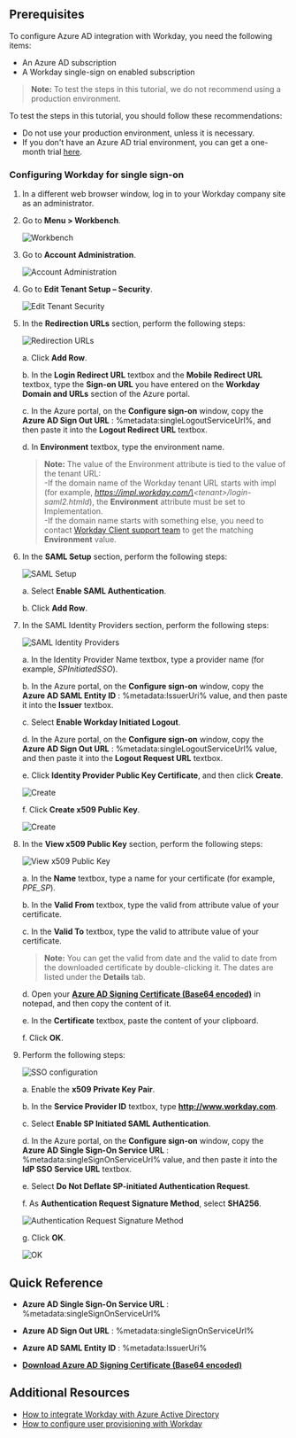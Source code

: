 ## Prerequisites

To configure Azure AD integration with Workday, you need the following items:

- An Azure AD subscription
- A Workday single-sign on enabled subscription

> **Note:**
> To test the steps in this tutorial, we do not recommend using a production environment.

To test the steps in this tutorial, you should follow these recommendations:

- Do not use your production environment, unless it is necessary.
- If you don't have an Azure AD trial environment, you can get a one-month trial [here](https://azure.microsoft.com/pricing/free-trial/).

### Configuring Workday for single sign-on

1. In a different web browser window, log in to your Workday company site as an administrator.

2. Go to **Menu \> Workbench**.
   
    ![Workbench](./media/ic782923.png "Workbench")

3. Go to **Account Administration**.
   
    ![Account Administration](./media/ic782924.png "Account Administration")

4. Go to **Edit Tenant Setup – Security**.
   
    ![Edit Tenant Security](./media/ic782925.png "Edit Tenant Security")

5. In the **Redirection URLs** section, perform the following steps:
   
    ![Redirection URLs](./media/ic7829581.png "Redirection URLs")
   
    a. Click **Add Row**.
   
    b. In the **Login Redirect URL** textbox and the **Mobile Redirect URL** textbox, type the **Sign-on URL** you have entered on the **Workday Domain and URLs** section of the Azure portal.
   
    c. In the Azure portal, on the **Configure sign-on** window, copy the **Azure AD Sign Out URL** : %metadata:singleLogoutServiceUrl%, and then paste it into the **Logout Redirect URL** textbox.
   
    d.  In **Environment** textbox, type the environment name.  

    >**Note:**
    > The value of the Environment attribute is tied to the value of the tenant URL:  
    >-If the domain name of the Workday tenant URL starts with impl (for example, *https://impl.workday.com/\<tenant\>/login-saml2.htmld*), the **Environment** attribute must be set to Implementation.  
    >-If the domain name starts with something else, you need to contact [Workday Client support team](https://www.workday.com/en-us/partners-services/services/support.html) to get the matching **Environment** value.

6. In the **SAML Setup** section, perform the following steps:
   
    ![SAML Setup](./media/ic782926.png "SAML Setup")
   
    a.  Select **Enable SAML Authentication**.
   
    b.  Click **Add Row**.

7. In the SAML Identity Providers section, perform the following steps:
   
    ![SAML Identity Providers](./media/ic7829271.png "SAML Identity Providers")
   
    a. In the Identity Provider Name textbox, type a provider name (for example, *SPInitiatedSSO*).
   
    b. In the Azure portal, on the **Configure sign-on** window, copy the **Azure AD SAML Entity ID** : %metadata:IssuerUri% value, and then paste it into the **Issuer** textbox.
   
    c. Select **Enable Workday Initiated Logout**.
   
    d. In the Azure portal, on the **Configure sign-on** window, copy the **Azure AD Sign Out URL** : %metadata:singleLogoutServiceUrl% value, and then paste it into the **Logout Request URL** textbox.

    e. Click **Identity Provider Public Key Certificate**, and then click **Create**. 

    ![Create](./media/ic782928.png "Create")

    f. Click **Create x509 Public Key**. 

    ![Create](./media/ic782929.png "Create")

8. In the **View x509 Public Key** section, perform the following steps: 
   
    ![View x509 Public Key](./media/ic782930.png "View x509 Public Key") 
   
    a. In the **Name** textbox, type a name for your certificate (for example, *PPE\_SP*).
   
    b. In the **Valid From** textbox, type the valid from attribute value of your certificate.
   
    c.  In the **Valid To** textbox, type the valid to attribute value of your certificate.
   
    > **Note:**
    > You can get the valid from date and the valid to date from the downloaded certificate by double-clicking it.  The dates are listed under the **Details** tab.
  
    d.  Open your **[Azure AD Signing Certificate (Base64 encoded)](%metadata:certificateDownloadBase64Url%)** in notepad, and then copy the content of it.
   
    e.  In the **Certificate** textbox, paste the content of your clipboard.
   
    f.  Click **OK**.

9. Perform the following steps: 
   
    ![SSO configuration](./media/workdayssoconfiguratio.png "SSO configuration")
   
    a.  Enable the **x509 Private Key Pair**.
   
    b.  In the **Service Provider ID** textbox, type **http://www.workday.com**.
   
    c.  Select **Enable SP Initiated SAML Authentication**.
   
    d.  In the Azure portal, on the **Configure sign-on** window, copy the **Azure AD Single Sign-On Service URL** : %metadata:singleSignOnServiceUrl% value, and then paste it into the **IdP SSO Service URL** textbox.
   
    e. Select **Do Not Deflate SP-initiated Authentication Request**.
   
    f. As **Authentication Request Signature Method**, select **SHA256**. 
   
    ![Authentication Request Signature Method](./media/workdayssoconfiguration.png "Authentication Request Signature Method") 
   
    g. Click **OK**. 
   
    ![OK](./media/ic782933.png "OK")

## Quick Reference

* **Azure AD Single Sign-On Service URL** : %metadata:singleSignOnServiceUrl%

* **Azure AD Sign Out URL** : %metadata:singleSignOnServiceUrl%

* **Azure AD SAML Entity ID** : %metadata:IssuerUri%

* **[Download Azure AD Signing Certificate (Base64 encoded)](%metadata:certificateDownloadBase64Url%)**

## Additional Resources

* [How to integrate Workday with Azure Active Directory](active-directory-saas-workday-tutorial.md)
* [How to configure user provisioning with Workday](active-directory-saas-workday-user-provisioning-tutorial.md)
